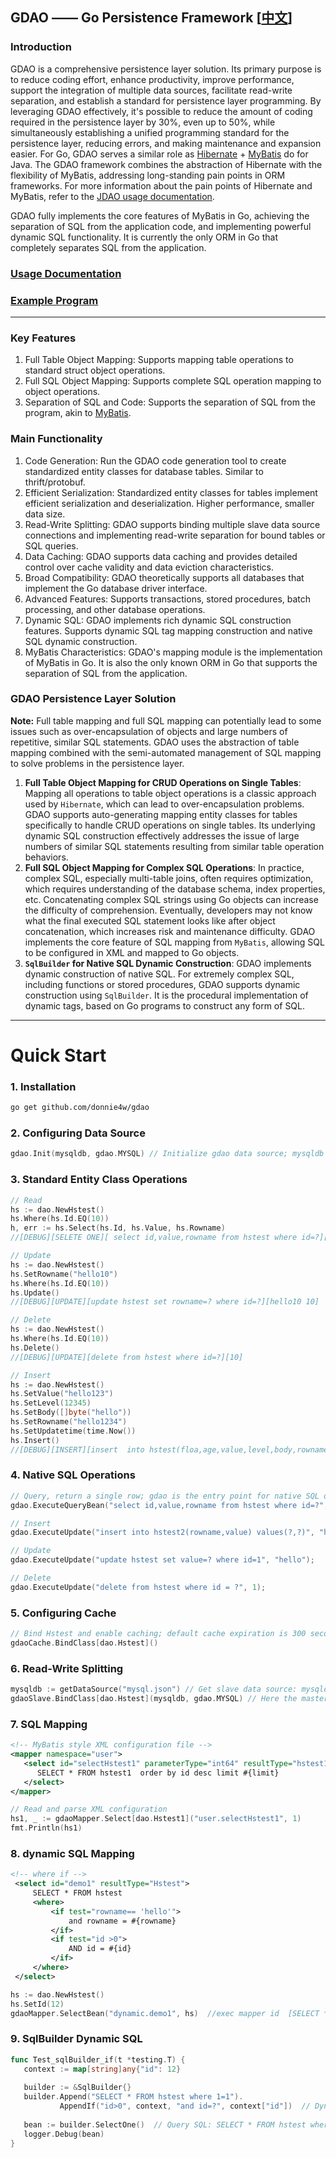 ## GDAO —— Go Persistence Framework  [[中文](https://github.com/donnie4w/gdao/blob/master/README_ZH.md)]

### Introduction

GDAO is a comprehensive persistence layer solution. Its primary purpose is to reduce coding effort, enhance productivity, improve performance, support the integration of multiple data sources, facilitate read-write separation, and establish a standard for persistence layer programming. By leveraging GDAO effectively, it's possible to reduce the amount of coding required in the persistence layer by 30%, even up to 50%, while simultaneously establishing a unified programming standard for the persistence layer, reducing errors, and making maintenance and expansion easier.
For Go, GDAO serves a similar role as [Hibernate](https://github.com/hibernate/hibernate-orm) + [MyBatis](https://github.com/mybatis/mybatis-3) do for Java. The GDAO framework combines the abstraction of Hibernate with the flexibility of MyBatis, addressing long-standing pain points in ORM frameworks. For more information about the pain points of Hibernate and MyBatis, refer to the [JDAO usage documentation](https://tlnet.top/jdaodoc).

GDAO fully implements the core features of MyBatis in Go, achieving the separation of SQL from the application code, and implementing powerful dynamic SQL functionality. It is currently the only ORM in Go that completely separates SQL from the application.

### [Usage Documentation](https://tlnet.top/gdaodoc)

### [Example Program](https://github.com/donnie4w/gdaodemo)

---

### Key Features
1. Full Table Object Mapping: Supports mapping table operations to standard struct object operations.
2. Full SQL Object Mapping: Supports complete SQL operation mapping to object operations.
3. Separation of SQL and Code: Supports the separation of SQL from the program, akin to [MyBatis](https://github.com/mybatis/mybatis-3).

### Main Functionality

1. Code Generation: Run the GDAO code generation tool to create standardized entity classes for database tables. Similar to thrift/protobuf.
2. Efficient Serialization: Standardized entity classes for tables implement efficient serialization and deserialization. Higher performance, smaller data size.
3. Read-Write Splitting: GDAO supports binding multiple slave data source connections and implementing read-write separation for bound tables or SQL queries.
4. Data Caching: GDAO supports data caching and provides detailed control over cache validity and data eviction characteristics.
5. Broad Compatibility: GDAO theoretically supports all databases that implement the Go database driver interface.
6. Advanced Features: Supports transactions, stored procedures, batch processing, and other database operations.
7. Dynamic SQL: GDAO implements rich dynamic SQL construction features. Supports dynamic SQL tag mapping construction and native SQL dynamic construction.
8. MyBatis Characteristics: GDAO's mapping module is the implementation of MyBatis in Go. It is also the only known ORM in Go that supports the separation of SQL from the application.

### GDAO Persistence Layer Solution

**Note:** Full table mapping and full SQL mapping can potentially lead to some issues such as over-encapsulation of objects and large numbers of repetitive, similar SQL statements. GDAO uses the abstraction of table mapping combined with the semi-automated management of SQL mapping to solve problems in the persistence layer.

1. **Full Table Object Mapping for CRUD Operations on Single Tables**: Mapping all operations to table object operations is a classic approach used by `Hibernate`, which can lead to over-encapsulation problems.
   GDAO supports auto-generating mapping entity classes for tables specifically to handle CRUD operations on single tables. Its underlying dynamic SQL construction effectively addresses the issue of large numbers of similar SQL statements resulting from similar table operation behaviors.
2. **Full SQL Object Mapping for Complex SQL Operations**: In practice, complex SQL, especially multi-table joins, often requires optimization, which requires understanding of the database schema, index properties, etc.
   Concatenating complex SQL strings using Go objects can increase the difficulty of comprehension. Eventually, developers may not know what the final executed SQL statement looks like after object concatenation, which increases risk and maintenance difficulty.
   GDAO implements the core feature of SQL mapping from `MyBatis`, allowing SQL to be configured in XML and mapped to Go objects.
3. **`SqlBuilder` for Native SQL Dynamic Construction**: GDAO implements dynamic construction of native SQL. For extremely complex SQL, including functions or stored procedures, GDAO supports dynamic construction using `SqlBuilder`.
   It is the procedural implementation of dynamic tags, based on Go programs to construct any form of SQL.

---

# Quick Start

### 1. Installation

```bash
go get github.com/donnie4w/gdao
```

### 2. Configuring Data Source

```go
gdao.Init(mysqldb, gdao.MYSQL) // Initialize gdao data source; mysqldb is an sql.DB object, gdao.MYSQL is the database type
```

### 3. Standard Entity Class Operations

```go
// Read
hs := dao.NewHstest()
hs.Where(hs.Id.EQ(10))
h, err := hs.Select(hs.Id, hs.Value, hs.Rowname)
//[DEBUG][SELETE ONE][ select id,value,rowname from hstest where id=?][10] 
```

```go
// Update
hs := dao.NewHstest()
hs.SetRowname("hello10")
hs.Where(hs.Id.EQ(10))
hs.Update()
//[DEBUG][UPDATE][update hstest set rowname=? where id=?][hello10 10]
```

```go
// Delete
hs := dao.NewHstest()
hs.Where(hs.Id.EQ(10))
hs.Delete()
//[DEBUG][UPDATE][delete from hstest where id=?][10]
```

```go
// Insert
hs := dao.NewHstest()
hs.SetValue("hello123")
hs.SetLevel(12345)
hs.SetBody([]byte("hello"))
hs.SetRowname("hello1234")
hs.SetUpdatetime(time.Now())
hs.Insert()
//[DEBUG][INSERT][insert  into hstest(floa,age,value,level,body,rowname,updatetime )values(?,?,?,?,?)][hello123 12345 hello hello1234 2024-07-17 19:36:44]
```

### 4. Native SQL Operations

```go
// Query, return a single row; gdao is the entry point for native SQL operations
gdao.ExecuteQueryBean("select id,value,rowname from hstest where id=?", 10)

// Insert
gdao.ExecuteUpdate("insert into hstest2(rowname,value) values(?,?)", "helloWorld", "123456789");

// Update
gdao.ExecuteUpdate("update hstest set value=? where id=1", "hello");

// Delete
gdao.ExecuteUpdate("delete from hstest where id = ?", 1);
```

### 5. Configuring Cache

```go
// Bind Hstest and enable caching; default cache expiration is 300 seconds; gdaoCache is the entry point for cache operations
gdaoCache.BindClass[dao.Hstest]()
```

### 6. Read-Write Splitting

```go
mysqldb := getDataSource("mysql.json") // Get slave data source: mysqldb
gdaoSlave.BindClass[dao.Hstest](mysqldb, gdao.MYSQL) // Here the master database is sqlite, the slave database is mysql; Hstest reads from the mysql data source; gdaoSlave is the entry point for read-write splitting operations
```

### 7. SQL Mapping

```xml
<!-- MyBatis style XML configuration file -->
<mapper namespace="user">
   <select id="selectHstest1" parameterType="int64" resultType="hstest1">
      SELECT * FROM hstest1  order by id desc limit #{limit}
   </select>
</mapper>
```

```go
// Read and parse XML configuration
hs1, _ := gdaoMapper.Select[dao.Hstest1]("user.selectHstest1", 1)
fmt.Println(hs1)
```
### 8.  dynamic SQL Mapping

```xml
<!-- where if -->
 <select id="demo1" resultType="Hstest">
     SELECT * FROM hstest
     <where>
         <if test="rowname== 'hello'">
             and rowname = #{rowname}
         </if>
         <if test="id >0">
             AND id = #{id}
         </if>
     </where>
 </select>
```

```go
hs := dao.NewHstest()
hs.SetId(12)
gdaoMapper.SelectBean("dynamic.demo1", hs)  //exec mapper id  [SELECT * FROM hstest WHERE id = ?]ARGS[12]
```


### 9. SqlBuilder  Dynamic SQL

```go
func Test_sqlBuilder_if(t *testing.T) {
   context := map[string]any{"id": 12}
   
   builder := &SqlBuilder{}
   builder.Append("SELECT * FROM hstest where 1=1").
           AppendIf("id>0", context, "and id=?", context["id"])  // Dynamic SQL, when id>0, dynamically add and id=?
   
   bean := builder.SelectOne()  // Query SQL: SELECT * FROM hstest where 1=1 and id=?  [ARGS][12]
   logger.Debug(bean)
}
```